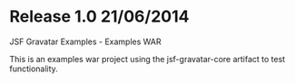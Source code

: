 Release 1.0 21/06/2014
=================


JSF Gravatar Examples - Examples WAR


This is an examples war project using the jsf-gravatar-core artifact to test functionality.
